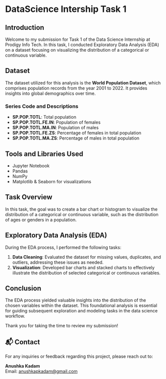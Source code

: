# DataScience Intership Task 1

## Introduction
Welcome to my submission for Task 1 of the Data Science Internship at Prodigy Info Tech. In this task, I conducted Exploratory Data Analysis (EDA) on a dataset focusing on visualizing the distribution of a categorical or continuous variable.

## Dataset
The dataset utilized for this analysis is the **World Population Dataset**, which comprises population records from the year 2001 to 2022. It provides insights into global demographics over time.

### Series Code and Descriptions
- **SP.POP.TOTL**: Total population
- **SP.POP.TOTL.FE.IN**: Population of females
- **SP.POP.TOTL.MA.IN**: Population of males
- **SP.POP.TOTL.FE.ZS**: Percentage of females in total population
- **SP.POP.TOTL.MA.ZS**: Percentage of males in total population

## Tools and Libraries Used
- Jupyter Notebook
- Pandas
- NumPy
- Matplotlib & Seaborn for visualizations

## Task Overview
In this task, the goal was to create a bar chart or histogram to visualize the distribution of a categorical or continuous variable, such as the distribution of ages or genders in a population.

## Exploratory Data Analysis (EDA)
During the EDA process, I performed the following tasks:
1. **Data Cleaning**: Evaluated the dataset for missing values, duplicates, and outliers, addressing these issues as needed.
2. **Visualization**: Developed bar charts and stacked charts to effectively illustrate the distribution of selected categorical or continuous variables.

## Conclusion
The EDA process yielded valuable insights into the distribution of the chosen variables within the dataset. This foundational analysis is essential for guiding subsequent exploration and modeling tasks in the data science workflow.

Thank you for taking the time to review my submission!

## 📬 Contact
For any inquiries or feedback regarding this project, please reach out to:

**Anushka Kadam**  
Email: anushkapkadam@gmail.com
